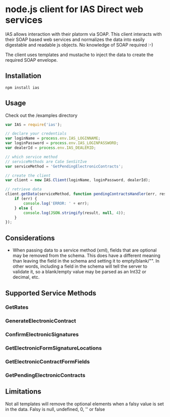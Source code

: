 # node.js client for IAS Direct web services

IAS allows interaction with their platorm via SOAP.  This client interacts with their SOAP based web services and normalizes the data into easily digestable and readable js objects.  No knowledge of SOAP required :-)

The client uses templates and mustache to inject the data to create the required SOAP envelope.
## Installation

`npm install ias`
## Usage	

Check out the /examples directory

``` javascript
var IAS = require('ias');

// declare your credentials
var loginName = process.env.IAS_LOGINNAME;
var loginPassword = process.env.IAS_LOGINPASSWORD;
var dealerId = process.env.IAS_DEALERID;

// which service method
// serviceMethods are CaSe SenSitIve
var serviceMethod = 'GetPendingElectronicContracts';

// create the client
var client = new IAS.Client(loginName, loginPassword, dealerId);

// retrieve data
client.getData(serviceMethod, function pendingContractsHandler(err, result) {
	if (err) {
		console.log('ERROR: ' + err);
	} else {
		console.log(JSON.stringify(result, null, 4));
	}
});
```

## Considerations
- When passing data to a service method (xml), fields that are optional may be removed from the schema.  This does have a different meaning than leaving the field in the schema and setting it to empty/blank/"".  In other words, including a field in the schema will tell the server to validate it, so a blank/empty value may be parsed as an Int32 or decimal, etc.

## Supported Service Methods

### GetRates

### GenerateElectronicContract

### ConfirmElectronicSignatures

### GetElectronicFormSignatureLocations

### GetElectronicContractFormFields

### GetPendingElectronicContracts

## Limitations

Not all templates will remove the optional elements when a falsy value is set in the data.  Falsy is null, undefined, 0, '' or false